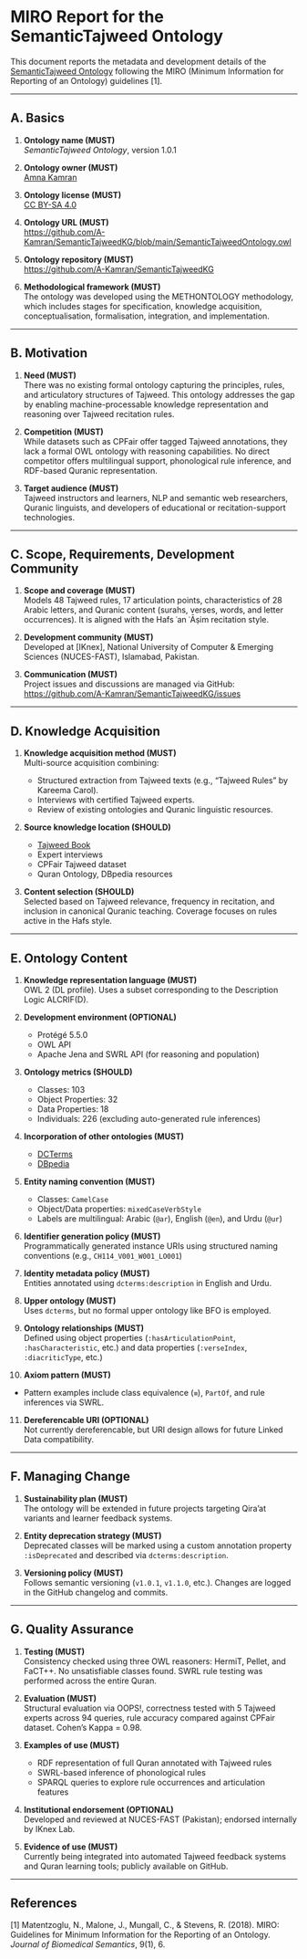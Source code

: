 # MIRO Report for the SemanticTajweed Ontology

This document reports the metadata and development details of the [SemanticTajweed Ontology](https://github.com/A-Kamran/SemanticTajweedKG/blob/main/SemanticTajweedOntology.owl) following the MIRO (Minimum Information for Reporting of an Ontology) guidelines [1].

---

## A. Basics

1. **Ontology name (MUST)**  
   *SemanticTajweed Ontology*, version 1.0.1

2. **Ontology owner (MUST)**  
   [Amna Kamran](https://github.com/A-Kamran)

3. **Ontology license (MUST)**  
   [CC BY-SA 4.0](https://creativecommons.org/licenses/by-sa/4.0/)

4. **Ontology URL (MUST)**  
   <https://github.com/A-Kamran/SemanticTajweedKG/blob/main/SemanticTajweedOntology.owl>

5. **Ontology repository (MUST)**  
   <https://github.com/A-Kamran/SemanticTajweedKG>

6. **Methodological framework (MUST)**  
   The ontology was developed using the METHONTOLOGY methodology, which includes stages for specification, knowledge acquisition, conceptualisation, formalisation, integration, and implementation.

---

## B. Motivation

1. **Need (MUST)**  
   There was no existing formal ontology capturing the principles, rules, and articulatory structures of Tajweed. This ontology addresses the gap by enabling machine-processable knowledge representation and reasoning over Tajweed recitation rules.

2. **Competition (MUST)**  
   While datasets such as CPFair offer tagged Tajweed annotations, they lack a formal OWL ontology with reasoning capabilities. No direct competitor offers multilingual support, phonological rule inference, and RDF-based Quranic representation.

3. **Target audience (MUST)**  
   Tajweed instructors and learners, NLP and semantic web researchers, Quranic linguists, and developers of educational or recitation-support technologies.

---

## C. Scope, Requirements, Development Community

1. **Scope and coverage (MUST)**  
   Models 48 Tajweed rules, 17 articulation points, characteristics of 28 Arabic letters, and Quranic content (surahs, verses, words, and letter occurrences). It is aligned with the Hafs ʿan ʿĀṣim recitation style.

2. **Development community (MUST)**  
   Developed at [IKnex], National University of Computer & Emerging Sciences (NUCES-FAST), Islamabad, Pakistan.

3. **Communication (MUST)**  
   Project issues and discussions are managed via GitHub:  
   <https://github.com/A-Kamran/SemanticTajweedKG/issues>

---

## D. Knowledge Acquisition

1. **Knowledge acquisition method (MUST)**  
   Multi-source acquisition combining:
   - Structured extraction from Tajweed texts (e.g., “Tajweed Rules” by Kareema Carol).
   - Interviews with certified Tajweed experts.
   - Review of existing ontologies and Quranic linguistic resources.

2. **Source knowledge location (SHOULD)**  
   - [Tajweed Book](https://islamhouse.com/en/books/396784/)
   - Expert interviews
   - CPFair Tajweed dataset
   - Quran Ontology, DBpedia resources

3. **Content selection (SHOULD)**  
   Selected based on Tajweed relevance, frequency in recitation, and inclusion in canonical Quranic teaching. Coverage focuses on rules active in the Hafs style.

---

## E. Ontology Content

1. **Knowledge representation language (MUST)**  
   OWL 2 (DL profile). Uses a subset corresponding to the Description Logic ALCRIF(D).

2. **Development environment (OPTIONAL)**  
   - Protégé 5.5.0  
   - OWL API  
   - Apache Jena and SWRL API (for reasoning and population)

3. **Ontology metrics (SHOULD)**  
   - Classes: 103  
   - Object Properties: 32  
   - Data Properties: 18  
   - Individuals: 226 (excluding auto-generated rule inferences)

4. **Incorporation of other ontologies (MUST)**  
   - [DCTerms](http://purl.org/dc/terms)  
   - [DBpedia](http://dbpedia.org)

5. **Entity naming convention (MUST)**  
   - Classes: `CamelCase`  
   - Object/Data properties: `mixedCaseVerbStyle`  
   - Labels are multilingual: Arabic (`@ar`), English (`@en`), and Urdu (`@ur`)

6. **Identifier generation policy (MUST)**  
   Programmatically generated instance URIs using structured naming conventions (e.g., `CH114_V001_W001_LO001`)

7. **Identity metadata policy (MUST)**  
   Entities annotated using `dcterms:description` in English and Urdu.

8. **Upper ontology (MUST)**  
   Uses `dcterms`, but no formal upper ontology like BFO is employed.

9. **Ontology relationships (MUST)**  
   Defined using object properties (`:hasArticulationPoint`, `:hasCharacteristic`, etc.) and data properties (`:verseIndex`, `:diacriticType`, etc.)

10. **Axiom pattern (MUST)**  
 <!--  - 158 total axioms  
   - 68 logical axioms  
   - 12 `SubClassOf`, 6 `EquivalentClasses`, 5 `InverseObjectProperties`, etc.  -->
   - Pattern examples include class equivalence (`≡`), `PartOf`, and rule inferences via SWRL.

11. **Dereferencable URI (OPTIONAL)**  
   Not currently dereferencable, but URI design allows for future Linked Data compatibility.

---

## F. Managing Change

1. **Sustainability plan (MUST)**  
   The ontology will be extended in future projects targeting Qira’at variants and learner feedback systems.

2. **Entity deprecation strategy (MUST)**  
   Deprecated classes will be marked using a custom annotation property `:isDeprecated` and described via `dcterms:description`.

3. **Versioning policy (MUST)**  
   Follows semantic versioning (`v1.0.1`, `v1.1.0`, etc.). Changes are logged in the GitHub changelog and commits.

---

## G. Quality Assurance

1. **Testing (MUST)**  
   Consistency checked using three OWL reasoners: HermiT, Pellet, and FaCT++. No unsatisfiable classes found. SWRL rule testing was performed across the entire Quran.

2. **Evaluation (MUST)**  
   Structural evaluation via OOPS!, correctness tested with 5 Tajweed experts across 94 queries, rule accuracy compared against CPFair dataset. Cohen’s Kappa = 0.98.

3. **Examples of use (MUST)**  
   - RDF representation of full Quran annotated with Tajweed rules  
   - SWRL-based inference of phonological rules  
   - SPARQL queries to explore rule occurrences and articulation features

4. **Institutional endorsement (OPTIONAL)**  
   Developed and reviewed at NUCES-FAST (Pakistan); endorsed internally by IKnex Lab.

5. **Evidence of use (MUST)**  
   Currently being integrated into automated Tajweed feedback systems and Quran learning tools; publicly available on GitHub.

---

## References

[1] Matentzoglu, N., Malone, J., Mungall, C., & Stevens, R. (2018). MIRO: Guidelines for Minimum Information for the Reporting of an Ontology. *Journal of Biomedical Semantics*, 9(1), 6.
